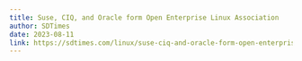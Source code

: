 ```yaml
---
title: Suse, CIQ, and Oracle form Open Enterprise Linux Association
author: SDTimes
date: 2023-08-11
link: https://sdtimes.com/linux/suse-ciq-and-oracle-form-open-enterprise-linux-association/
---
```


